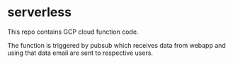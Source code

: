 # serverless

This repo contains GCP cloud function code.

The function is triggered by pubsub which receives data from webapp and using that data email are sent to respective users.